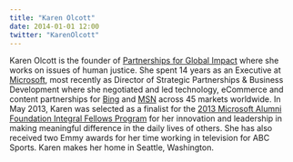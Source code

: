 ```yaml
---
title: "Karen Olcott"
date: 2014-01-01 12:00
twitter: "KarenOlcott"
---
```


Karen Olcott is the founder of <a href="http://www.karenolcott.com/" target="_blank">Partnerships for Global Impact</a> where she works on issues of human justice. She spent 14 years as an Executive at <a href="http://www.microsoft.com/en-us/default.aspx" target="_blank">Microsoft</a>, most recently as Director of Strategic Partnerships & Business Development where she negotiated and led technology, eCommerce and content partnerships for <a href="http://www.bing.com/" target="_blank">Bing</a> and <a href="http://www.msn.com/" target="_blank">MSN</a> across 45 markets worldwide. In May 2013, Karen was selected as a finalist for the <a href="http://microsoftalumni.org/what-we-do/integral-fellows-program/2013-integral-fellows-nominees/karen-olcott" target="_blank">2013 Microsoft Alumni Foundation Integral Fellows Program</a> for her innovation and leadership in making meaningful difference in the daily lives of others. She has also received two Emmy awards for her time working in television for ABC Sports. Karen makes her home in Seattle, Washington.

